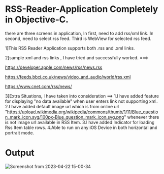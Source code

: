 # RSS-Reader-Application Completely in Objective-C.
there are three screens in application,
In first, need to add rss/xml link.
In second, need to select rss feed.
Third is WebView for selected rss feed.

1]This RSS Reader Application supports both .rss and .xml links.

2]sample xml and rss links , I have tried and successfully worked. ===>

https://developer.apple.com/news/rss/news.rss

https://feeds.bbci.co.uk/news/video_and_audio/world/rss.xml

https://www.cnet.com/rss/news/

3]Extra Situations, I have taken into consideration ==>
 1.I have added feature for displaying "no data available" when user enters link not supporting xml.
 2.I have added default image url which is from online url "https://upload.wikimedia.org/wikipedia/commons/thumb/1/11/Blue_question_mark_icon.svg/100px-Blue_question_mark_icon.svg.png" whenever there is not image url available in RSS Item.
 3.I have added Indicator for loading Rss Item table rows.
 4.Able to run on any iOS Device in both horizontal and portrait mode.
 
 # Output
 
![Screenshot from 2023-04-22 15-00-34](https://user-images.githubusercontent.com/90738086/233775813-1cb584dc-269b-4705-975f-fb79407933a3.png)
